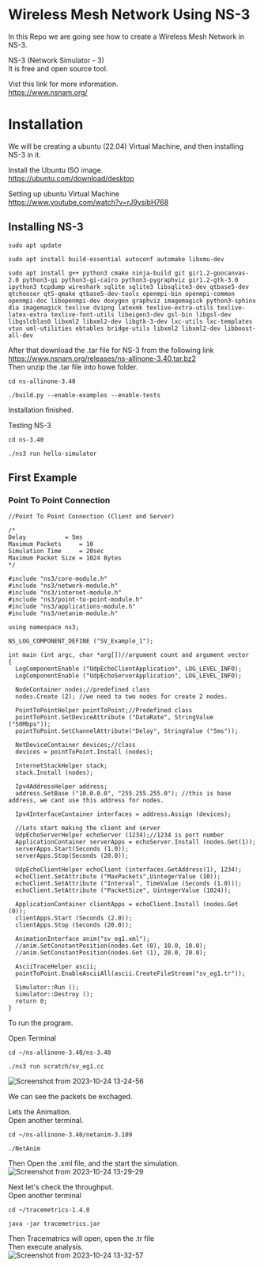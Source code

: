 # Wireless Mesh Network Using NS-3 

In this Repo we are going see how to create a Wireless Mesh Network in NS-3.<br>

NS-3 (Network Simulator - 3)<br>
It is free and open source tool.<br>

Vist this link for more information.<br>
https://www.nsnam.org/

# Installation

We will be creating a ubuntu (22.04) Virtual Machine, and then installing NS-3 in it.<br>

Install the Ubuntu ISO image.<br>
https://ubuntu.com/download/desktop

Setting up ubuntu Virtual Machine<br>
https://www.youtube.com/watch?v=rJ9ysibH768

## Installing NS-3

```
sudo apt update
```
```
sudo apt install build-essential autoconf automake libxmu-dev
```
```
sudo apt install g++ python3 cmake ninja-build git gir1.2-goocanvas-2.0 python3-gi python3-gi-cairo python3-pygraphviz gir1.2-gtk-3.0 ipython3 tcpdump wireshark sqlite sqlite3 libsqlite3-dev qtbase5-dev qtchooser qt5-qmake qtbase5-dev-tools openmpi-bin openmpi-common openmpi-doc libopenmpi-dev doxygen graphviz imagemagick python3-sphinx dia imagemagick texlive dvipng latexmk texlive-extra-utils texlive-latex-extra texlive-font-utils libeigen3-dev gsl-bin libgsl-dev libgslcblas0 libxml2 libxml2-dev libgtk-3-dev lxc-utils lxc-templates vtun uml-utilities ebtables bridge-utils libxml2 libxml2-dev libboost-all-dev 
```

After that download the .tar file for NS-3 from the following link https://www.nsnam.org/releases/ns-allinone-3.40.tar.bz2<br>
Then unzip the .tar file into howe folder.<br>

```
cd ns-allinone-3.40
```
```
./build.py --enable-examples --enable-tests 
```
Installation finished.<br>

Testing NS-3
```
cd ns-3.40
```
```
./ns3 run hello-simulator
```

## First Example
### Point To Point Connection

```
//Point To Point Connection (Client and Server)

/*
Delay      	    = 5ms
Maximum Packets     = 10
Simulation Time     = 20sec
Maximum Packet Size = 1024 Bytes 
*/

#include "ns3/core-module.h"
#include "ns3/network-module.h"
#include "ns3/internet-module.h"
#include "ns3/point-to-point-module.h"
#include "ns3/applications-module.h"
#include "ns3/netanim-module.h"

using namespace ns3;

NS_LOG_COMPONENT_DEFINE ("SV_Example_1");

int main (int argc, char *arg[])//argument count and argument vector
{
  LogComponentEnable ("UdpEchoClientApplication", LOG_LEVEL_INFO);
  LogComponentEnable ("UdpEchoServerApplication", LOG_LEVEL_INFO);
  
  NodeContainer nodes;//predefined class
  nodes.Create (2); //we need to two nodes for create 2 nodes.
  
  PointToPointHelper pointToPoint;//Predefined class
  pointToPoint.SetDeviceAttribute ("DataRate", StringValue ("50Mbps"));
  pointToPoint.SetChannelAttribute("Delay", StringValue ("5ms"));
  
  NetDeviceContainer devices;//class
  devices = pointToPoint.Install (nodes);
  
  InternetStackHelper stack;
  stack.Install (nodes);
  
  Ipv4AddressHelper address;
  address.SetBase ("10.0.0.0", "255.255.255.0"); //this is base address, we cant use this address for nodes.
  
  Ipv4InterfaceContainer interfaces = address.Assign (devices);
  
  //Lets start making the client and server
  UdpEchoServerHelper echoServer (1234);//1234 is port number
  ApplicationContainer serverApps = echoServer.Install (nodes.Get(1));
  serverApps.Start(Seconds (1.0));
  serverApps.Stop(Seconds (20.0));
  
  UdpEchoClientHelper echoClient (interfaces.GetAddress(1), 1234);
  echoClient.SetAttribute ("MaxPackets",UintegerValue (10));
  echoClient.SetAttribute ("Interval", TimeValue (Seconds (1.0)));
  echoClient.SetAttribute ("PacketSize", UintegerValue (1024));
  
  ApplicationContainer clientApps = echoClient.Install (nodes.Get (0));
  clientApps.Start (Seconds (2.0));
  clientApps.Stop (Seconds (20.0));
  
  AnimationInterface anim("sv_eg1.xml");
  //anim.SetConstantPosition(nodes.Get (0), 10.0, 10.0);
  //anim.SetConstantPosition(nodes.Get (1), 20.0, 20.0);
  
  AsciiTraceHelper ascii;
  pointToPoint.EnableAsciiAll(ascii.CreateFileStream("sv_eg1.tr"));

  Simulator::Run ();
  Simulator::Destroy ();
  return 0; 
}
```
To run the program.<br>

Open Terminal
```
cd ~/ns-allinone-3.40/ns-3.40
```
```
./ns3 run scratch/sv_eg1.cc
```
![Screenshot from 2023-10-24 13-24-56](https://github.com/vamsi-2312/Wireless_Mesh_Network_NS_3/assets/142248038/80815dde-c0ea-436f-b5cf-e71b6122ef46)

We can see the packets be exchaged.<br>

Lets the Animation.<br>
Open another terminal.<br>
```
cd ~/ns-allinone-3.40/netanim-3.109
```
```
./NetAnim
```
Then Open the .xml file, and the start the simulation.<br>
![Screenshot from 2023-10-24 13-29-29](https://github.com/vamsi-2312/Wireless_Mesh_Network_NS_3/assets/142248038/bde07d0d-f06d-4003-b24b-0a3332972e71)

Next let's check the throughput.<br>
Open another terminal
```
cd ~/tracemetrics-1.4.0
```
```
java -jar tracemetrics.jar
```
Then Tracematrics will open, open the .tr file<br>
Then execute analysis.<br>
![Screenshot from 2023-10-24 13-32-57](https://github.com/vamsi-2312/Wireless_Mesh_Network_NS_3/assets/142248038/1669fe5a-b7af-4201-9993-74567ce72411)

